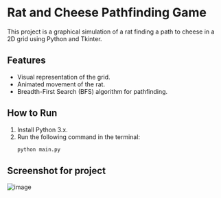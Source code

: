 # Rat and Cheese Pathfinding Game

This project is a graphical simulation of a rat finding a path to cheese in a 2D grid using Python and Tkinter.

## Features
- Visual representation of the grid.
- Animated movement of the rat.
- Breadth-First Search (BFS) algorithm for pathfinding.

## How to Run
1. Install Python 3.x.
2. Run the following command in the terminal:
   ```bash
   python main.py

## Screenshot for project
![image](https://github.com/user-attachments/assets/b50d828c-9937-4d2b-903e-e3f4981dc358)

